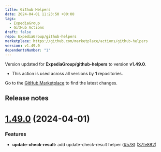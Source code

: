 ```yaml
---
title: Github Helpers
date: 2024-04-01 11:23:50 +00:00
tags:
  - ExpediaGroup
  - GitHub Actions
draft: false
repo: ExpediaGroup/github-helpers
marketplace: https://github.com/marketplace/actions/github-helpers
version: v1.49.0
dependentsNumber: "1"
---
```



Version updated for **ExpediaGroup/github-helpers** to version **v1.49.0**.
- This action is used across all versions by **1** repositories.

Go to the [GitHub Marketplace](https://github.com/marketplace/actions/github-helpers) to find the latest changes.

## Release notes

# [1.49.0](https://github.com/ExpediaGroup/github-helpers/compare/v1.48.2...v1.49.0) (2024-04-01)


### Features

* **update-check-result:** add update-check-result helper ([#578](https://github.com/ExpediaGroup/github-helpers/issues/578)) ([37fe882](https://github.com/ExpediaGroup/github-helpers/commit/37fe882d67ddd0cfbde844e4dfeb682397e242d4))




